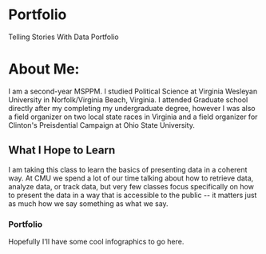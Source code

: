 # Portfolio
Telling Stories With Data Portfolio

# About Me: 

I am a second-year MSPPM. I studied Political Science at Virginia Wesleyan University in Norfolk/Virginia Beach, Virginia. I attended Graduate school directly after my completing my undergraduate degree, however I was also a field organizer on two local state races in Virginia and a field organizer for Clinton's Preisdential Campaign at Ohio State University.  

## What I Hope to Learn 

I am taking this class to learn the basics of presenting data in a coherent way. At CMU we spend a lot of our time talking about how to retrieve data, analyze data, or track data, but very few classes focus specifically on how to present the data in a way that is accessible to the public -- it matters just as much how we say something as what we say. 

### Portfolio 

Hopefully I'll have some cool infographics to go here. 

